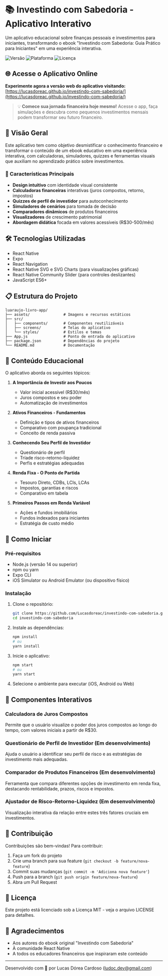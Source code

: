 # 📚 Investindo com Sabedoria - Aplicativo Interativo

Um aplicativo educacional sobre finanças pessoais e investimentos para iniciantes, transformando o ebook "Investindo com Sabedoria: Guia Prático para Iniciantes" em uma experiência interativa.

![Versão](https://img.shields.io/badge/versão-1.0.0-blue)
![Plataforma](https://img.shields.io/badge/plataforma-iOS%20%7C%20Android-green)
![Licença](https://img.shields.io/badge/licença-MIT-orange)

## 🌐 Acesse o Aplicativo Online

**Experimente agora a versão web do aplicativo visitando:**
[https://lucasdoreac.github.io/investindo-com-sabedoria/](https://lucasdoreac.github.io/investindo-com-sabedoria/)

> 💡 **Comece sua jornada financeira hoje mesmo!** Acesse o app, faça simulações e descubra como pequenos investimentos mensais podem transformar seu futuro financeiro.

## 📱 Visão Geral

Este aplicativo tem como objetivo desmistificar o conhecimento financeiro e transformar o conteúdo de um ebook educativo em uma experiência interativa, com calculadoras, simuladores, quizzes e ferramentas visuais que auxiliam no aprendizado prático sobre investimentos.

### 🔑 Características Principais

- **Design intuitivo** com identidade visual consistente
- **Calculadoras financeiras** interativas (juros compostos, retorno, impostos)
- **Quizzes de perfil de investidor** para autoconhecimento
- **Simuladores de cenários** para tomada de decisão
- **Comparadores dinâmicos** de produtos financeiros
- **Visualizadores** de crescimento patrimonial
- **Abordagem didática** focada em valores acessíveis (R$30-500/mês)

## 🛠️ Tecnologias Utilizadas

- React Native
- Expo
- React Navigation
- React Native SVG e SVG Charts (para visualizações gráficas)
- React Native Community Slider (para controles deslizantes)
- JavaScript ES6+

## 📋 Estrutura do Projeto

```
luaraujo-livro-app/
├── assets/               # Imagens e recursos estáticos
├── src/
│   ├── components/       # Componentes reutilizáveis
│   ├── screens/          # Telas do aplicativo
│   └── styles/           # Estilos e temas
├── App.js                # Ponto de entrada do aplicativo
├── package.json          # Dependências do projeto
└── README.md             # Documentação
```

## 📖 Conteúdo Educacional

O aplicativo aborda os seguintes tópicos:

1. **A Importância de Investir aos Poucos**
   - Valor inicial acessível (R$30/mês)
   - Juros compostos e seu poder
   - Automatização de investimentos

2. **Ativos Financeiros - Fundamentos**
   - Definição e tipos de ativos financeiros
   - Comparativo com poupança tradicional
   - Conceito de renda passiva

3. **Conhecendo Seu Perfil de Investidor**
   - Questionário de perfil
   - Tríade risco-retorno-liquidez
   - Perfis e estratégias adequadas

4. **Renda Fixa - O Ponto de Partida**
   - Tesouro Direto, CDBs, LCIs, LCAs
   - Impostos, garantias e riscos
   - Comparativo em tabela

5. **Primeiros Passos em Renda Variável**
   - Ações e fundos imobiliários
   - Fundos indexados para iniciantes
   - Estratégia de custo médio

## 🚀 Como Iniciar

### Pré-requisitos

- Node.js (versão 14 ou superior)
- npm ou yarn
- Expo CLI
- iOS Simulator ou Android Emulator (ou dispositivo físico)

### Instalação

1. Clone o repositório:
   ```bash
   git clone https://github.com/Lucasdoreac/investindo-com-sabedoria.git
   cd investindo-com-sabedoria
   ```

2. Instale as dependências:
   ```bash
   npm install
   # ou
   yarn install
   ```

3. Inicie o aplicativo:
   ```bash
   npm start
   # ou
   yarn start
   ```

4. Selecione o ambiente para executar (iOS, Android ou Web)

## 🎯 Componentes Interativos

### Calculadora de Juros Compostos

Permite que o usuário visualize o poder dos juros compostos ao longo do tempo, com valores iniciais a partir de R$30.

### Questionário de Perfil de Investidor (Em desenvolvimento)

Ajuda o usuário a identificar seu perfil de risco e as estratégias de investimento mais adequadas.

### Comparador de Produtos Financeiros (Em desenvolvimento)

Ferramenta que compara diferentes opções de investimento em renda fixa, destacando rentabilidade, prazos, riscos e impostos.

### Ajustador de Risco-Retorno-Liquidez (Em desenvolvimento)

Visualização interativa da relação entre estes três fatores cruciais em investimentos.

## 👥 Contribuição

Contribuições são bem-vindas! Para contribuir:

1. Faça um fork do projeto
2. Crie uma branch para sua feature (`git checkout -b feature/nova-feature`)
3. Commit suas mudanças (`git commit -m 'Adiciona nova feature'`)
4. Push para a branch (`git push origin feature/nova-feature`)
5. Abra um Pull Request

## 📄 Licença

Este projeto está licenciado sob a Licença MIT - veja o arquivo LICENSE para detalhes.

## 🙏 Agradecimentos

- Aos autores do ebook original "Investindo com Sabedoria"
- À comunidade React Native
- A todos os educadores financeiros que inspiraram este conteúdo

---

Desenvolvido com 💙 por Lucas Dórea Cardoso (<ludoc.dev@gmail.com>)